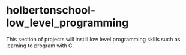 # holbertonschool-low_level_programming
This section of projects will instill low level programming skills such as learning to program with C.
